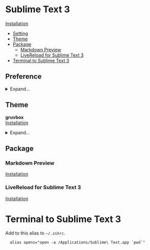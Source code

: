 # Sublime Text 3
[Installation](https://www.sublimetext.com/3)
* [Setting](#setting)
* [Theme](#theme)
* [Package](#package)
  + [Markdown Preview](#markdown-preview)
  + [LiveReload for Sublime Text 3](#livereload-for-sublime-text-3)
* [Terminal to Sublime Text 3](##terminal-to-sublime-text-3)

## Preference
<details>
  <summary>Expand...</summary>

```json
{
 "font_face": "Hack Nerd Font",
 "font_size": 18,
 "tab_size": 2,
 "remember_full_screen": true,
 "line_numbers": false,
 "fade_fold_buttons": false,
 "mini_diff": "auto",
 "translate_tabs_to_spaces": true,
 "indent_to_bracket": true,
 "highlight_line": true,
 "line_padding_top": 2,
 "line_padding_bottom": 2,
 "scroll_speed": 2.0,
 "highlight_modified_tabs": true,
 "show_tab_close_buttons": false,
 "bold_folder_labels": true,
}
```

</details>

## Theme
**gruvbox**  
[Installation](https://github.com/Briles/gruvbox)
<details>
  <summary>Expand...</summary>

```json
{
  "theme": "gruvbox.sublime-theme",
  "color_scheme": "Packages/gruvbox/gruvbox (Dark) (Medium).sublime-color-scheme",
  "gruvbox_buttons_font_size_16": true,
  "gruvbox_command_palette_compact": true,
  "gruvbox_folder_icons_large": true,
  "gruvbox_folder_icons_square": true,
  "gruvbox_iconset_midstroke": true,
  "gruvbox_panel_xxs": true,
  "gruvbox_scrollbar_width_xl": true,
  "gruvbox_scrollbar_width_xs": true,
  "gruvbox_sidebar_cozy": true,
  "gruvbox_sidebar_font_size_10": true,
  "gruvbox_sidebar_heading_bold": true,
  "gruvbox_sidebar_indent_xxs": true,
  "gruvbox_sidebar_label_bold": true,
  "gruvbox_statusbar_button_xxs": true,
  "gruvbox_statusbar_font_size_16": true,
  "gruvbox_statusbar_xxs": true,
  "gruvbox_tabs_font_size_14": true,
  "gruvbox_tabs_xxs": true,
}
```

</details>


## Package
### Markdown Preview
[Installation](https://packagecontrol.io/packages/MarkdownPreview)

### LiveReload for Sublime Text 3
[Installation](https://packagecontrol.io/packages/LiveReload)

# Terminal to Sublime Text 3
Add to this alias to `~/.zshrc`.
```shell
  alias opens="open -a /Applications/Sublime\ Text.app `pwd`"
```
